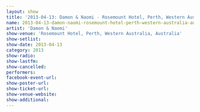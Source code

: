 ```yaml
---
layout: show
title: '2013-04-13: Damon & Naomi - Rosemount Hotel, Perth, Western Australia, Australia'
name: 2013-04-13-damon-naomi-rosemount-hotel-perth-western-australia-australia
artist: 'Damon & Naomi'
show-venue: 'Rosemount Hotel, Perth, Western Australia, Australia'
show-setlist: 
show-date: 2013-04-13
category: 2013
show-radio: 
show-lastfm: 
show-cancelled: 
performers: 
facebook-event-url: 
show-poster-url: 
show-ticket-url: 
show-venue-website: 
show-additional: 
---
```


